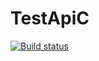 # TestApiC
[![Build status](https://ci.appveyor.com/api/projects/status/2vcs49m7prtey0pk/branch/master?svg=true)](https://ci.appveyor.com/project/ivan3035789/testapic/branch/master)
